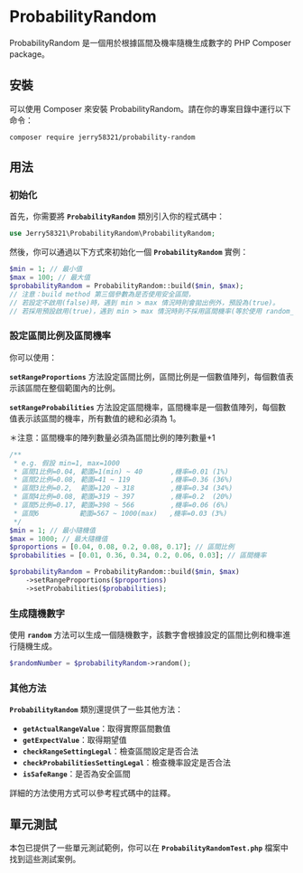 # **ProbabilityRandom**

ProbabilityRandom 是一個用於根據區間及機率隨機生成數字的 PHP Composer package。

## **安裝**

可以使用 Composer 來安裝 ProbabilityRandom。請在你的專案目錄中運行以下命令：

```
composer require jerry58321/probability-random
```

## **用法**

### **初始化**

首先，你需要將 **`ProbabilityRandom`** 類別引入你的程式碼中：

```php
use Jerry58321\ProbabilityRandom\ProbabilityRandom;
```

然後，你可以通過以下方式來初始化一個 **`ProbabilityRandom`** 實例：

```php
$min = 1; // 最小值
$max = 100; // 最大值
$probabilityRandom = ProbabilityRandom::build($min, $max);
// 注意：build method 第三個參數為是否使用安全區間，
// 若設定不啟用(false)時，遇到 min > max 情況時則會拋出例外，預設為(true)。
// 若採用預設啟用(true)，遇到 min > max 情況時則不採用區間機率(等於使用 random_int)
```

### **設定區間比例及區間機率**

你可以使用：

**`setRangeProportions`** 方法設定區間比例，區間比例是一個數值陣列，每個數值表示該區間在整個範圍內的比例。

**`setRangeProbabilities`** 方法設定區間機率，區間機率是一個數值陣列，每個數值表示該區間的機率，所有數值的總和必須為 1。

＊注意：區間機率的陣列數量必須為區間比例的陣列數量+1
```php
/**
 * e.g. 假設 min=1, max=1000
 * 區間1比例=0.04, 範圍=1(min) ~ 40       ,機率=0.01 (1%)
 * 區間2比例=0.08, 範圍=41 ~ 119          ,機率=0.36 (36%)
 * 區間3比例=0.2,  範圍=120 ~ 318         ,機率=0.34 (34%)
 * 區間4比例=0.08, 範圍=319 ~ 397         ,機率=0.2  (20%)
 * 區間5比例=0.17, 範圍=398 ~ 566         ,機率=0.06 (6%)
 * 區間6          範圍=567 ~ 1000(max)   ,機率=0.03 (3%)
 */
$min = 1; // 最小隨機值
$max = 1000; // 最大隨機值
$proportions = [0.04, 0.08, 0.2, 0.08, 0.17]; // 區間比例
$probabilities = [0.01, 0.36, 0.34, 0.2, 0.06, 0.03]; // 區間機率

$probabilityRandom = ProbabilityRandom::build($min, $max)
    ->setRangeProportions($proportions)
    ->setProbabilities($probabilities);

```

### **生成隨機數字**

使用 **`random`** 方法可以生成一個隨機數字，該數字會根據設定的區間比例和機率進行隨機生成。

```php
$randomNumber = $probabilityRandom->random();
```

### **其他方法**

**`ProbabilityRandom`** 類別還提供了一些其他方法：

- **`getActualRangeValue`**：取得實際區間數值
- **`getExpectValue`**：取得期望值
- **`checkRangeSettingLegal`**：檢查區間設定是否合法
- **`checkProbabilitiesSettingLegal`**：檢查機率設定是否合法
- **`isSafeRange`**：是否為安全區間

詳細的方法使用方式可以參考程式碼中的註釋。

## **單元測試**

本包已提供了一些單元測試範例，你可以在 **`ProbabilityRandomTest.php`** 檔案中找到這些測試案例。